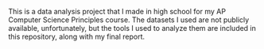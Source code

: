 This is a data analysis project that I made in high school for my AP Computer Science Principles course. The datasets I used are not publicly available, unfortunately, but the tools I used to analyze them are included in this repository, along with my final report.

